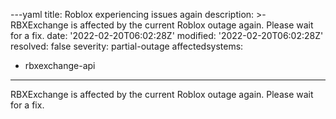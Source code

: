 ---yaml
title: Roblox experiencing issues again
description: >-
  RBXExchange is affected by the current Roblox outage again. Please wait for a
  fix.
date: '2022-02-20T06:02:28Z'
modified: '2022-02-20T06:02:28Z'
resolved: false
severity: partial-outage
affectedsystems:
  - rbxexchange-api
---
RBXExchange is affected by the current Roblox outage again. Please wait for a fix.

